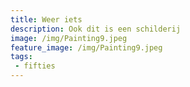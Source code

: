 ```yaml
---
title: Weer iets
description: Ook dit is een schilderij
image: /img/Painting9.jpeg
feature_image: /img/Painting9.jpeg
tags:
 - fifties
---
```

